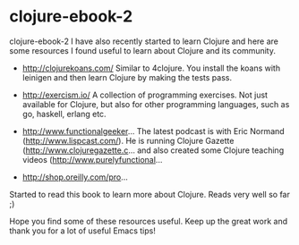 # clojure-ebook-2
clojure-ebook-2
I have also recently started to learn Clojure and here are some resources I found useful to learn about Clojure and its community.

- http://clojurekoans.com/
Similar to 4clojure. You install the koans with leinigen and then learn Clojure by making the tests pass.

- http://exercism.io/
A collection of programming exercises. Not just available for Clojure, but also for other programming languages, such as go, haskell, erlang etc.

- http://www.functionalgeeker...
The latest podcast is with Eric Normand (http://www.lispcast.com/). He is running Clojure Gazette (http://www.clojuregazette.c... and also created some Clojure teaching videos (http://www.purelyfunctional...

- http://shop.oreilly.com/pro...

Started to read this book to learn more about Clojure. Reads very well so far ;)

Hope you find some of these resources useful. Keep up the great work and thank you for a lot of useful Emacs tips!
